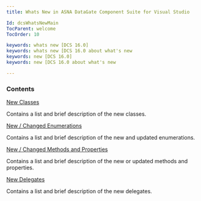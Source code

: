 ```yaml
---
title: Whats New in ASNA DataGate Component Suite for Visual Studio

Id: dcsWhatsNewMain
TocParent: welcome
TocOrder: 10

keywords: whats new [DCS 16.0]
keywords: whats new [DCS 16.0 about what's new
keywords: new [DCS 16.0]
keywords: new [DCS 16.0 about what's new

---
```


### Contents
[New Classes](whats-new-classes.html) 

Contains a list and brief description of the new classes.

[New / Changed Enumerations](whats-new-enumerations.html) 

Contains a list and brief description of the new and updated enumerations.

[New / Changed Methods and Properties](whats-new-methods-and-properties.html) 

Contains a list and brief description of the new or updated methods and properties.

[New Delegates](whats-new-delegates.html) 

Contains a list and brief description of the new delegates.
<br />

